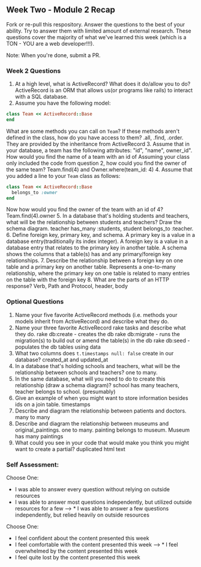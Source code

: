 ## Week Two - Module 2 Recap

Fork or re-pull this respository. Answer the questions to the best of your ability. Try to answer them with limited amount of external research. These questions cover the majority of what we've learned this week (which is a TON - YOU are a web developer!!!).

Note: When you're done, submit a PR.


### Week 2 Questions

1. At a high level, what is ActiveRecord? What does it do/allow you to do?
  ActiveRecord is an ORM that allows us(or programs like rails) to interact with a SQL database.  
2. Assume you have the following model:

```ruby
class Team << ActiveRecord::Base
end
```

What are some methods you can call on `Team`? If these methods aren't defined in the class, how do you have access to them?
  .all, .find, .order. They are provided by the inheritance from ActiveRecord
3. Assume that in your database, a team has the following attributes: "id", "name", owner_id". How would you find the name of a team with an id of  Assuming your class only included the code from question 2, how could you find the owner of the same team?
  Team.find(4) and Owner.where(team_id: 4)
4. Assume that you added a line to your `Team` class as follows:

```ruby
class Team << ActiveRecord::Base
  belongs_to :owner
end
```

Now how would you find the owner of the team with an id of 4?
  Team.find(4).owner
5. In a database that's holding students and teachers, what will be the relationship between students and teachers? Draw the schema diagram.
  teacher has_many :students, student belongs_to :teacher.
6. Define foreign key, primary key, and schema.
  A primary key is a value in a database entry(traditionally its index integer). A foreign key is a value in a database entry that relates to the primary key in another table. A schema shows the columns that a table(s) has and any primary/foreign key relationships.
7. Describe the relationship between a foreign key on one table and a primary key on another table.
  Represents a one-to-many relationship, where the primary key on one table is related to many entries on the table with the foreign key
8. What are the parts of an HTTP response?
  Verb, Path and Protocol, header, body


### Optional Questions

1. Name your five favorite ActiveRecord methods (i.e. methods your models inherit from ActiveRecord) and describe what they do.
2. Name your three favorite ActiveRecord rake tasks and describe what they do.
  rake db:create - creates the db
  rake db:migrate - runs the migration(s) to build out or amend the table(s) in the db
  rake db:seed - populates the db tables using data
3. What two columns does `t.timestamps null: false` create in our database?
created_at and updated_at
4. In a database that's holding schools and teachers, what will be the relationship between schools and teachers?
  one to many.
5. In the same database, what will you need to do to create this relationship (draw a schema diagram)?
  school has many teachers, teacher belongs to school. (presumably)
6. Give an example of when you might want to store information besides ids on a join table.
  timestamps
7. Describe and diagram the relationship between patients and doctors.
many to many
8. Describe and diagram the relationship between museums and original_paintings.
one to many. painting belongs to museum. Museum has many paintings
9. What could you see in your code that would make you think you might want to create a partial?
  duplicated html text

### Self Assessment:
Choose One:
* I was able to answer every question without relying on outside resources
* I was able to answer most questions independently, but utilized outside resources for a few
--> * I was able to answer a few questions independently, but relied heavily on outside resources

Choose One:
* I feel confident about the content presented this week
* I feel comfortable with the content presented this week
--> * I feel overwhelmed by the content presented this week
* I feel quite lost by the content presented this week
